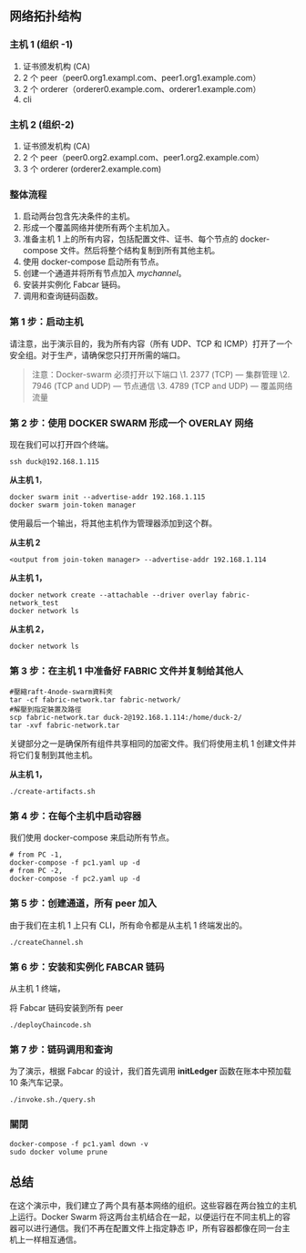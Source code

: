 ## **网络拓扑结构**

### **主机 1 (组织 -1)**

1. 证书颁发机构 (CA)
2. 2 个 peer（peer0.org1.exampl.com、peer1.org1.example.com）
3. 2 个 orderer（orderer0.example.com、orderer1.example.com）
4. cli

### **主机 2 (组织-2)**

1. 证书颁发机构 (CA)
2. 2 个 peer（peer0.org2.exampl.com、peer1.org2.example.com）
3. 3 个 orderer (orderer2.example.com)

### **整体流程**

1. 启动两台包含先决条件的主机。
2. 形成一个覆盖网络并使所有两个主机加入。
3. 准备主机 1 上的所有内容，包括配置文件、证书、每个节点的 docker-compose 文件。然后将整个结构复制到所有其他主机。
4. 使用 docker-compose 启动所有节点。
5. 创建一个通道并将所有节点加入 _mychannel_。
6. 安装并实例化 Fabcar 链码。
7. 调用和查询链码函数。

### **第 1 步：启动主机**

请注意，出于演示目的，我为所有内容（所有 UDP、TCP 和 ICMP）打开了一个安全组。对于生产，请确保您只打开所需的端口。

> 注意：Docker-swarm 必须打开以下端口
> \1. 2377 (TCP) — 集群管理
> \2. 7946 (TCP and UDP) — 节点通信
> \3. 4789 (TCP and UDP) — 覆盖网络流量

### **第 2 步：使用 DOCKER SWARM 形成一个 OVERLAY 网络**

现在我们可以打开四个终端。

```
ssh duck@192.168.1.115
```

**从主机 1**，

```
docker swarm init --advertise-addr 192.168.1.115
docker swarm join-token manager
```

使用最后一个输出，将其他主机作为管理器添加到这个群。

**从主机 2**

```
<output from join-token manager> --advertise-addr 192.168.1.114
```

**从主机 1，**

```
docker network create --attachable --driver overlay fabric-network_test
docker network ls
```

**从主机 2，**

```
docker network ls
```

### **第 3 步：在主机 1 中准备好 FABRIC 文件并复制给其他人**

```
#壓縮raft-4node-swarm資料夾
tar -cf fabric-network.tar fabric-network/
#解壓到指定裝置及路徑
scp fabric-network.tar duck-2@192.168.1.114:/home/duck-2/
tar -xvf fabric-network.tar
```

关键部分之一是确保所有组件共享相同的加密文件。我们将使用主机 1 创建文件并将它们复制到其他主机。

**从主机 1，**

```
./create-artifacts.sh
```

### **第 4 步：在每个主机中启动容器**

我们使用 docker-compose 来启动所有节点。

```
# from PC -1,
docker-compose -f pc1.yaml up -d
# from PC -2,
docker-compose -f pc2.yaml up -d
```

### **第 5 步：创建通道，所有 peer 加入**

由于我们在主机 1 上只有 CLI，所有命令都是从主机 1 终端发出的。

```
./createChannel.sh
```

### **第 6 步：安装和实例化 FABCAR 链码**

从主机 1 终端，

将 Fabcar 链码安装到所有 peer

```
./deployChaincode.sh
```

### **第 7 步：链码调用和查询**

为了演示，根据 Fabcar 的设计，我们首先调用 **initLedger** 函数在账本中预加载 10 条汽车记录。

```
./invoke.sh./query.sh
```

### **關閉**

```
docker-compose -f pc1.yaml down -v
sudo docker volume prune
```

## **总结**

在这个演示中，我们建立了两个具有基本网络的组织。这些容器在两台独立的主机上运行。Docker Swarm 将这两台主机结合在一起，以便运行在不同主机上的容器可以进行通信。我们不再在配置文件上指定静态 IP，所有容器都像在同一台主机上一样相互通信。
